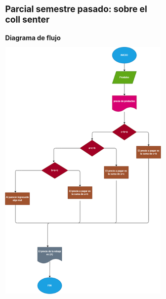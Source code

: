 # Parcial semestre pasado: sobre el coll senter

## Diagrama de flujo

![Diagrama de flujo](diagrama.png "Diagrama de flujo")
